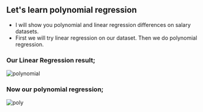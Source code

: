 ## Let's learn polynomial regression
* I will show you polynomial and linear regression differences on salary datasets.
* First we will try linear regression on our dataset. Then we do polynomial regression.

### Our Linear Regression result;

![polynomial](https://user-images.githubusercontent.com/72438433/181906679-3accf3bc-9b3b-418f-86fe-1c513a27bc73.PNG)

### Now our polynomial regression;

![poly](https://user-images.githubusercontent.com/72438433/181906696-a7ff33e5-6f3d-46e9-acc9-78671880c8ef.PNG)
